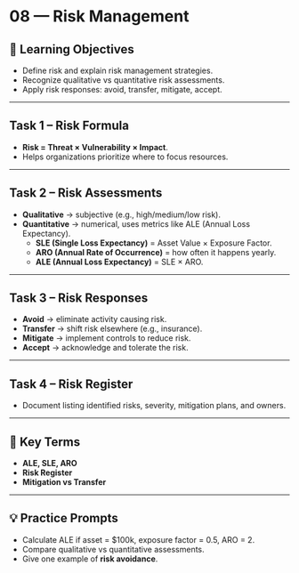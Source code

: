 # 08 — Risk Management

## 🎯 Learning Objectives
- Define risk and explain risk management strategies.  
- Recognize qualitative vs quantitative risk assessments.  
- Apply risk responses: avoid, transfer, mitigate, accept.  

---

## Task 1 – Risk Formula
- **Risk = Threat × Vulnerability × Impact**.  
- Helps organizations prioritize where to focus resources.  

---

## Task 2 – Risk Assessments
- **Qualitative** → subjective (e.g., high/medium/low risk).  
- **Quantitative** → numerical, uses metrics like ALE (Annual Loss Expectancy).  
  - **SLE (Single Loss Expectancy)** = Asset Value × Exposure Factor.  
  - **ARO (Annual Rate of Occurrence)** = how often it happens yearly.  
  - **ALE (Annual Loss Expectancy)** = SLE × ARO.  

---

## Task 3 – Risk Responses
- **Avoid** → eliminate activity causing risk.  
- **Transfer** → shift risk elsewhere (e.g., insurance).  
- **Mitigate** → implement controls to reduce risk.  
- **Accept** → acknowledge and tolerate the risk.  

---

## Task 4 – Risk Register
- Document listing identified risks, severity, mitigation plans, and owners.  

---

## 📝 Key Terms
- **ALE, SLE, ARO**  
- **Risk Register**  
- **Mitigation vs Transfer**  

---

## 💡 Practice Prompts
- Calculate ALE if asset = $100k, exposure factor = 0.5, ARO = 2.  
- Compare qualitative vs quantitative assessments.  
- Give one example of **risk avoidance**.  

